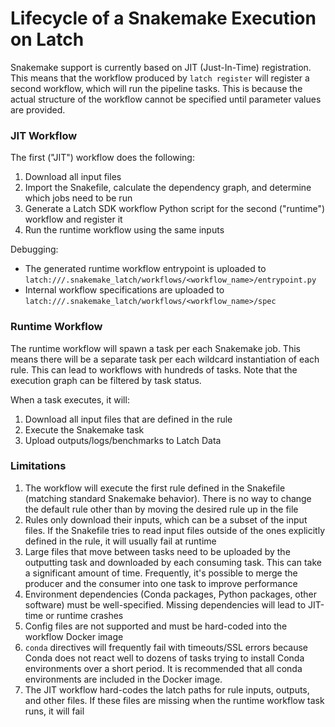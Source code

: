 # Lifecycle of a Snakemake Execution on Latch

Snakemake support is currently based on JIT (Just-In-Time) registration. This means that the workflow produced by `latch register` will register a second workflow, which will run the pipeline tasks. This is because the actual structure of the workflow cannot be specified until parameter values are provided.

### JIT Workflow

The first ("JIT") workflow does the following:

1. Download all input files
2. Import the Snakefile, calculate the dependency graph, and determine which jobs need to be run
3. Generate a Latch SDK workflow Python script for the second ("runtime") workflow and register it
4. Run the runtime workflow using the same inputs

Debugging:

- The generated runtime workflow entrypoint is uploaded to `latch:///.snakemake_latch/workflows/<workflow_name>/entrypoint.py`
- Internal workflow specifications are uploaded to `latch:///.snakemake_latch/workflows/<workflow_name>/spec`

### Runtime Workflow

The runtime workflow will spawn a task per each Snakemake job. This means there will be a separate task per each wildcard instantiation of each rule. This can lead to workflows with hundreds of tasks. Note that the execution graph can be filtered by task status.

When a task executes, it will:

1. Download all input files that are defined in the rule
2. Execute the Snakemake task
3. Upload outputs/logs/benchmarks to Latch Data

### Limitations

1. The workflow will execute the first rule defined in the Snakefile (matching standard Snakemake behavior). There is no way to change the default rule other than by moving the desired rule up in the file
1. Rules only download their inputs, which can be a subset of the input files. If the Snakefile tries to read input files outside of the ones explicitly defined in the rule, it will usually fail at runtime
1. Large files that move between tasks need to be uploaded by the outputting task and downloaded by each consuming task. This can take a significant amount of time. Frequently, it's possible to merge the producer and the consumer into one task to improve performance
1. Environment dependencies (Conda packages, Python packages, other software) must be well-specified. Missing dependencies will lead to JIT-time or runtime crashes
1. Config files are not supported and must be hard-coded into the workflow Docker image
1. `conda` directives will frequently fail with timeouts/SSL errors because Conda does not react well to dozens of tasks trying to install Conda environments over a short period. It is recommended that all conda environments are included in the Docker image.
1. The JIT workflow hard-codes the latch paths for rule inputs, outputs, and other files. If these files are missing when the runtime workflow task runs, it will fail
